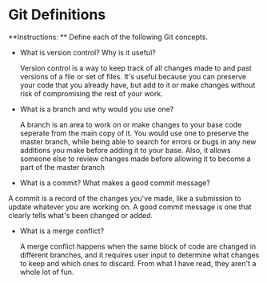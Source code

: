 # Git Definitions

**Instructions: ** Define each of the following Git concepts.

* What is version control?  Why is it useful?

  Version control is a way to keep track of all changes made to and past versions of a file or set of files.
  It's useful because you can preserve your code that you already have, but add to it or make changes without risk of compromising the rest of your work. 

* What is a branch and why would you use one?

  A branch is an area to work on or make changes to your base code seperate from the main copy of it. 
  You would use one to preserve the master branch, while being able to search for errors or bugs in any new additions you make before adding it to your base.  Also, it allows someone else to review changes made before allowing it to become a part of the master branch

* What is a commit? What makes a good commit message?

 A commit is a record of the changes you've made, like a submission to update whatever you are working on.  A good commit message is one that clearly tells what's been changed or added.

* What is a merge conflict?

  A merge conflict happens when the same block of code are changed in different branches, and it requires user input to determine what changes to keep and which ones to discard. From what I have read, they aren't a whole lot of fun.
